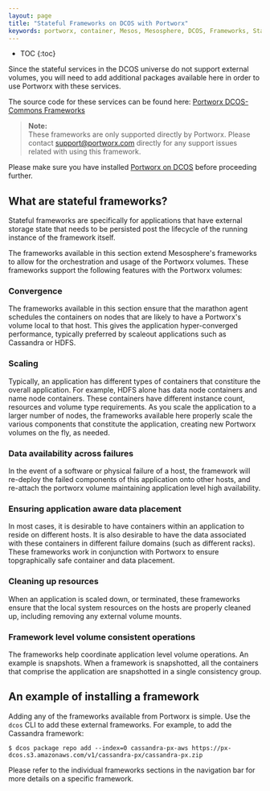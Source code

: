 ```yaml
---
layout: page
title: "Stateful Frameworks on DCOS with Portworx"
keywords: portworx, container, Mesos, Mesosphere, DCOS, Frameworks, Stateful Applications
---
```


* TOC
{:toc}

Since the stateful services in the DCOS universe do not support external volumes, you will need to add additional packages available here in order to use Portworx with these services.

The source code for these services can be found here: [Portworx DCOS-Commons Frameworks](https://github.com/portworx/dcos-commons)

>**Note:**<br/>These frameworks are only supported directly by Portworx.
>Please contact support@portworx.com directly for any support issues related with using this framework.

Please make sure you have installed [Portworx on DCOS](/scheduler/mesosphere-dcos/install.html) before proceeding further.

## What are stateful frameworks?
Stateful frameworks are specifically for applications that have external storage state that needs to be persisted post the lifecycle of the running instance of the framework itself.

The frameworks available in this section extend Mesosphere's frameworks to allow for the orchestration and usage of the Portworx volumes.  These frameworks support the following features with the Portworx volumes:

### Convergence
The frameworks available in this section ensure that the marathon agent schedules the containers on nodes that are likely to have a Portworx's volume local to that host.  This gives the application hyper-converged performance, typically preferred by scaleout applications such as Cassandra or HDFS.

### Scaling
Typically, an application has different types of containers that constiture the overall application.  For example, HDFS alone has data node containers and name node containers.  These containers have different instance count, resources and volume type requirements.  As you scale the application to a larger number of nodes, the frameworks available here properly scale the various components that constitute the application, creating new Portworx volumes on  the fly, as needed.

### Data availability across failures
In the event of a software or physical failure of a host, the framework will re-deploy the failed components of this application onto other hosts, and re-attach the portworx volume maintaining application level high availability.

### Ensuring application aware data placement
In most cases, it is desirable to have containers within an application to reside on different hosts.  It is also desirable to have the data associated with these containers in different failure domains (such as different racks).  These frameworks work in conjunction with Portworx to ensure topgraphically safe container and data placement.

### Cleaning up resources
When an application is scaled down, or terminated, these frameworks ensure that the local system resources on the hosts are properly cleaned up, including removing any external volume mounts.

### Framework level volume consistent operations
The frameworks help coordinate application level volume operations.  An example is snapshots.  When a framework is snapshotted, all the containers that comprise the application are snapshotted in a single consistency group.

## An example of installing a framework
Adding any of the frameworks available from Portworx is simple.  Use the `dcos` CLI to add these external frameworks.  For example, to add the Cassandra framework:

```
$ dcos package repo add --index=0 cassandra-px-aws https://px-dcos.s3.amazonaws.com/v1/cassandra-px/cassandra-px.zip
```

Please refer to the individual frameworks sections in the navigation bar for more details on a specific framework.
